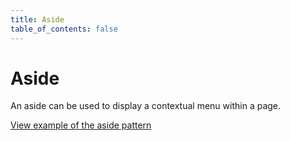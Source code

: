 ```yaml
---
title: Aside
table_of_contents: false
---
```


# Aside

An aside can be used to display a contextual menu within a page.

<a href="https://vanilla-framework.github.io/vanilla-framework/examples/patterns/aside/"
    class="js-example">
    View example of the aside pattern
</a>
